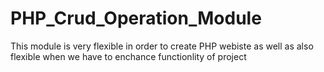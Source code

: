 # PHP_Crud_Operation_Module

This module is very flexible in order to create PHP webiste as well as also flexible when we have to enchance functionlity of project